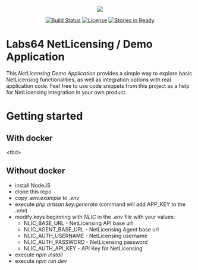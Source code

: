 <p align="center"><img src="http://netlicensing.io/img/labs64-logo.png"></p>

<p align="center">
<a href="https://travis-ci.org/Labs64/NetLicensing-Demo"><img src="https://travis-ci.org/Labs64/NetLicensing-Demo.svg" alt="Build Status"></a>
<a href="https://opensource.org/licenses/MIT"><img src="https://img.shields.io/badge/License-MIT-yellow.svg" alt="License"></a>
<a href="https://waffle.io/Labs64/NetLicensing-Demo"><img src="https://badge.waffle.io/Labs64/NetLicensing-Demo.svg?label=ready&title=Ready" alt="Stories in Ready"></a>
</p>

# Labs64 NetLicensing / Demo Application

This _NetLicensing Demo Application_ provides a simple way to explore basic NetLicensing functionalities, as well as integration options with real application code. Feel free to use code snippets from this project as a help for NetLicensing integration in your own product.

# Getting started

## With docker

\<tbd>

## Without docker

* install NodeJS
* clone this repo
* copy _.env.example_ to _.env_
* execute _php artisan key:generate_ (command will add APP_KEY to the _.env_)
* modify keys beginning with _NLIC_ in the _.env_ file with your values:
    * NLIC_BASE_URL - NetLicensing API base url
    * NLIC_AGENT_BASE_URL - NetLicensing Agent base url
    * NLIC_AUTH_USERNAME - NetLicensing username
    * NLIC_AUTH_PASSWORD - NetLicensing password
    * NLIC_AUTH_API_KEY - API Key for NetLicensing
* execute _npm install_
* execute _npm run dev_
